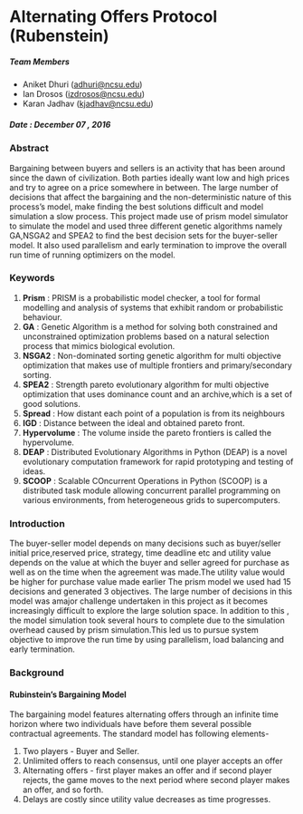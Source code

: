 # Alternating Offers Protocol (Rubenstein)
##### Team Members
* Aniket Dhuri (adhuri@ncsu.edu)
* Ian Drosos (izdrosos@ncsu.edu)
* Karan Jadhav (kjadhav@ncsu.edu)

##### Date : December 07 , 2016  

### Abstract  

Bargaining between buyers and sellers is an activity that has been around since the dawn of civilization. Both parties ideally want low and high prices and try to agree on a price somewhere in between. The large number of decisions that affect the bargaining and the non-deterministic nature of this process’s model, make finding the best solutions difficult and model simulation a slow process. This project made use of prism model simulator to simulate the model and used three different genetic algorithms namely GA,NSGA2 and SPEA2  to find the best decision sets for the buyer-seller model. It also used parallelism and early termination to improve the overall run time of running optimizers on the model.

### Keywords
1. **Prism** : PRISM is a probabilistic model checker, a tool for formal modelling and analysis of systems that exhibit random or probabilistic behaviour.
2. **GA** : Genetic Algorithm is a method for solving both constrained and unconstrained optimization problems based on a natural selection process that mimics biological evolution.
3. **NSGA2** : Non-dominated sorting genetic algorithm for multi objective optimization that makes use of multiple frontiers and primary/secondary sorting.
4. **SPEA2** : Strength pareto evolutionary algorithm for multi objective optimization that uses dominance count and an archive,which is a set of good solutions.
5. **Spread** : How distant each point of a population is from its neighbours
6. **IGD** : Distance between the ideal and obtained pareto front.
7. **Hypervolume** : The volume inside the pareto frontiers is called the hypervolume.
8. **DEAP** : Distributed Evolutionary Algorithms in Python (DEAP) is a novel evolutionary computation framework for rapid prototyping and testing of ideas.
9. **SCOOP** : Scalable COncurrent Operations in Python (SCOOP) is a distributed task module allowing concurrent parallel programming on various environments, from heterogeneous grids to supercomputers. 

### Introduction
The buyer-seller model depends on many decisions such as buyer/seller initial price,reserved price, strategy, time deadline etc and utility value depends on the value at which the buyer and seller agreed for purchase as well as on the time when the agreement was made.The utility value would be higher for purchase value made earlier  The prism  model we used had 15 decisions and generated 3 objectives. The large number of decisions in this model was amajor challenge undertaken in this project as it becomes increasingly difficult to explore the large solution space. In addition to this , the model simulation took several hours to complete due to the simulation overhead caused by prism simulation.This led us to pursue system objective to improve the run time by  using parallelism, load balancing and early termination.

### Background
#### Rubinstein’s Bargaining Model
The bargaining model features alternating offers through an infinite time horizon where two individuals have before them several possible contractual agreements. The standard model has following elements-

1. Two players - Buyer and Seller.
2. Unlimited offers to reach consensus, until one player accepts an offer
3. Alternating offers - first player makes an offer and if second player rejects, the game moves to the next period where second player makes an offer, and so forth.
4. Delays are costly since utility value decreases as time progresses.

